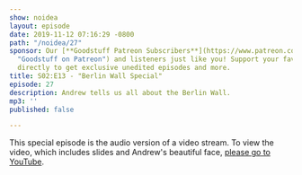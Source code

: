 ```yaml
---
show: noidea
layout: episode
date: 2019-11-12 07:16:29 -0800
path: "/noidea/27"
sponsor: Our [**Goodstuff Patreon Subscribers**](https://www.patreon.com/goodstuff
  "Goodstuff on Patreon") and listeners just like you! Support your favorite podcasts
  directly to get exclusive unedited episodes and more.
title: S02:E13 - "Berlin Wall Special"
episode: 27
description: Andrew tells us all about the Berlin Wall.
mp3: ''
published: false

---
```

This special episode is the audio version of a video stream. To view the video, which includes slides and Andrew's beautiful face, [please go to YouTube](https://www.youtube.com/watch?v=lEDeWQWLv_w).